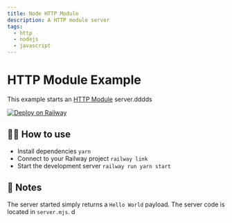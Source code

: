 ```yaml
---
title: Node HTTP Module
description: A HTTP module server
tags:
  - http
  - nodejs
  - javascript
---
```


# HTTP Module Example

This example starts an [HTTP Module](https://nodejs.org/api/http.html) server.dddds

[![Deploy on Railway](https://railway.app/button.svg)](https://railway.app/new/template/ZweBXA)

## 💁‍♀️ How to use

- Install dependencies `yarn`
- Connect to your Railway project `railway link`
- Start the development server `railway run yarn start`

## 📝 Notes

The server started simply returns a `Hello World` payload. The server code is located in `server.mjs`.
d
